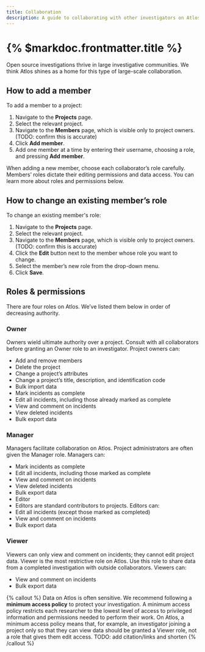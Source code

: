 ```yaml
---
title: Collaboration
description: A guide to collaborating with other investigators on Atlos. 
---
```


# {% $markdoc.frontmatter.title %}

Open source investigations thrive in large investigative communities. We think Atlos shines as a home for this type of large-scale collaboration. 

## How to add a member 
To add a member to a project: 
1. Navigate to the **Projects** page.
2. Select the relevant project. 
3. Navigate to the **Members** page, which is visible only to project owners. (TODO: confirm this is accurate)
4. Click **Add member**. 
5. Add one member at a time by entering their username, choosing a role, and pressing **Add member**. 

When adding a new member, choose each collaborator’s role carefully. Members’ roles dictate their editing permissions and data access. You can learn more about roles and permissions below.

## How to change an existing member’s role
To change an existing member's role:
1. Navigate to the **Projects** page.
2. Select the relevant project. 
3. Navigate to the **Members** page, which is visible only to project owners. (TODO: confirm this is accurate)
4. Click the **Edit** button next to the member whose role you want to change. 
5. Select the member’s new role from the drop-down menu.
6. Click **Save**.

## Roles & permissions
There are four roles on Atlos. We’ve listed them below in order of decreasing authority.

### Owner
Owners wield ultimate authority over a project. Consult with all collaborators before granting an Owner role to an investigator. Project owners can:
- Add and remove members 
- Delete the project 
- Change a project’s attributes 
- Change a project’s title, description, and identification code
- Bulk import data
- Mark incidents as complete
- Edit all incidents, including those already marked as complete 
- View and comment on incidents
- View deleted incidents
- Bulk export data

### Manager
Managers facilitate collaboration on Atlos. Project administrators are often given the Manager role. Managers can:
- Mark incidents as complete
- Edit all incidents, including those marked as complete
- View and comment on incidents
- View deleted incidents
- Bulk export data
- Editor
- Editors are standard contributors to projects. Editors can:
- Edit all incidents (except those marked as completed)
- View and comment on incidents
- Bulk export data

### Viewer
Viewers can only view and comment on incidents; they cannot edit project data. Viewer is the most restrictive role on Atlos. Use this role to share data from a completed investigation with outside collaborators. Viewers can:
- View and comment on incidents
- Bulk export data


{% callout %}
Data on Atlos is often sensitive. We recommend following a **minimum access policy** to protect your investigation. A minimum access policy restricts each researcher to the lowest level of access to privileged information and permissions needed to perform their work. 
On Atlos, a minimum access policy means that, for example, an investigator joining a project only so that they can view data should be granted a Viewer role, not a role that gives them edit access. TODO: add citation/links and shorten
{% /callout %}